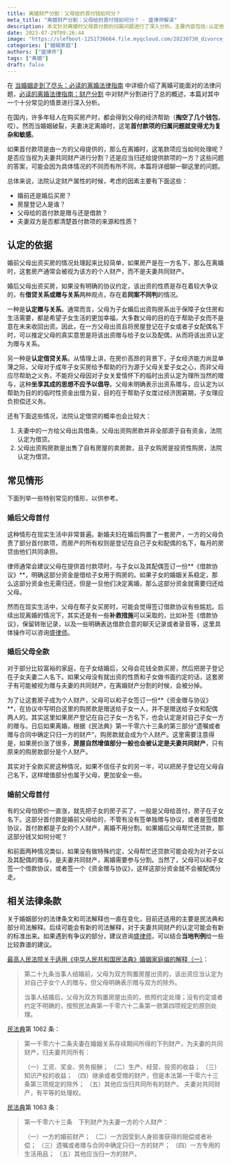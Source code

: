 ```yaml
---
title: 离婚财产分割：父母给的首付钱如何分？
meta_title: "离婚财产分割：父母给的首付钱如何分？ - 盛律师解读"
description: 本文针对离婚时父母首付款的归属问题进行了深入分析。主要内容包括:认定依据是婚前婚后买房及父母出资性质;常见情形有婚后父母首付、婚后父母全款及婚前父母首付;法院可能认定借贷或赠与关系;建议签订相关协议明确出资性质。
date: 2023-07-29T09:26:44
image: "https://slefboot-1251736664.file.myqcloud.com/20230730_divorce_legal_money_parent.png/webp"
categories: ["婚姻家庭"]
authors: ["盛律师"]
tags: ["离婚"]
draft: false
---
```


在 [当婚姻走到了尽头：必读的离婚法律指南](https://shenglvshi.cn/divorce_legal_knowlage/) 中详细介绍了离婚可能面对的法律问题，[必读的离婚法律指南：财产分割](https://shenglvshi.cn/divorce_legal_money/) 中对财产分割进行了总的概述，本篇对其中一个十分常见的情景进行深入分析。

在国内，许多年轻人在购买房产时，都会得到父母的经济帮助（**掏空了几个钱包**，哎）。然而当婚姻破裂，夫妻决定离婚时，这笔**首付款项的归属问题就变得尤为复杂和敏感**。

如果首付款项是由一方的父母提供的，那么在离婚时，这笔款项应当如何处理呢？是否应当视为夫妻共同财产进行分割？还是应当归还给提供款项的一方？这些问题的答案，可能会因为具体情况的不同而有所不同，本篇将详细聊一聊这里的问题。

总体来说，法院认定财产属性的时候，考虑的因素主要有下面这些：

- 婚前还是婚后买房？
- 房屋登记人是谁？
- 父母给的首付款是赠与还是借款？
- 夫妻双方是否都清楚首付款项的来源和性质？

## 认定的依据

婚前父母出资买房的情况处理起来比较简单，如果房产是在一方名下，那么在离婚时，这套房产通常会被视为该方的个人财产，而不是夫妻共同财产。

婚后父母出资买房，如果没有明确的协议约定，该出资的性质是存在着较大争议的，有**借贷关系或赠与关系**两种观点，存在着**同案不同判**的情况。

一种是**认定赠与关系**。通常而言，父母为子女婚后出资购房系出于保障子女住房和生活需要，都是希望子女生活的更加幸福，大多数父母的目的在于帮助子女而不是意在未来收回出资。因此，在一方父母出资且将房屋登记在子女或者子女配偶名下时，可以推定父母的真实意思是将该出资赠与给子女以及配偶，从而将该出资认定为赠与关系。

另一种是**认定借贷关系**。从情理上讲，在房价高昂的背景下，子女经济能力尚显单薄之际，父母对于成年子女买房给予帮助的行为源于父母关爱子女之心，而非父母应尽帮助之义务，不能将父母因对子女关爱情怀下的临时出资认定为理所当然的赠与，这种**坐享其成的思想不应予以倡导**。父母未明确表示出资系赠与，应认定为以帮助为目的的临时性资金出借为妥，目的在于帮助子女度过经济困窘期，子女理应负担偿还义务。

还有下面这些情况，法院认定借贷的概率也会比较大：

1. 夫妻中的一方给父母出具借条，父母出资购房款并非全部源于自有资金，法院认定为借贷。
2. 父母出资购房款是出售了自有房屋的卖房款，且子女购房是投资性购房，法院认定为借贷。

## 常见情形

下面列举一些特别常见的情形，以供参考。

### 婚后父母首付

这种情形在现实生活中非常普遍。新婚夫妇在婚后购置了一套房产，一方的父母负责了部分首付款项，而房产的所有权则是登记在自己子女和配偶的名下，每月的房贷由他们共同承担。

律师通常会建议父母在提供首付款项时，与子女以及其配偶签订一份**《借款协议》**，明确这部分资金是借给子女用于购房的。如果子女的婚姻关系稳定，那么这部分资金也无需归还，但是一旦他们决定离婚，那么这部分资金就需要归还给父母。

然而在现实生活中，父母在帮子女买房时，可能会觉得签订借款协议有些尴尬。后续出现离婚的情况下，其实还是有一些**补救措施**可以采取的，比如补签《借款协议》，保留转账记录，以及一些明确表达借款合意的聊天记录或者录音等，这里具体操作可以咨询[盛律师](https://shenglvshi.cn/contact)。

### 婚后父母全款

对于部分比较富裕的家庭，在子女结婚后，父母会花钱全款买房，然后把房子登记在子女夫妻二人名下。如果父母没有就出资的性质和子女做书面约定的话，这套房子有可能被视为赠与夫妻的共同财产，在离婚财产分割的时候，会被分掉。

为了让这套房子成为个人财产，父母可以和子女签订一份**《资金赠与协议》**，在协议中写明白这里的购房款是赠送给子女一人，并不是赠送给子女和配偶两人的。其实这里如果房产登记在自己子女一方名下，也会认定是对自己子女一方的赠与。日后如果离婚，根据《民法典》第一千零六十三条的第三部分“遗嘱或者赠与合同中确定只归一方的财产”，购房款就会成为个人财产。这里需要注意得是，如果房价涨了很多，**房屋自然增值部分一般也会被认定是夫妻共同财产**，只有原来的购房款部分是个人财产。

其实对于全款买房这种情况，如果不信任子女的另一半，可以把房子登记在父母自己名下，这样增值部分也属于父母，更加安全一些。

### 婚前父母首付

有的父母怕房价一直涨，就先把子女的房子买了，一般是父母给首付，房子在子女名下。这部分首付款是婚前父母给的，不管有没有签单独赠与协议，或者是签借款协议，首付款都是子女的个人财产，离婚不用分割。如果婚后父母帮忙还贷款，那这部分钱又如何分呢？

和前面两种情况类似，如果没有做特殊约定，父母帮忙还贷款可能会视为对子女以及其配偶的赠与，是夫妻共同财产，离婚需要参与分割。当然了，父母可以和子女签一个借款协议，或者签一个《资金赠与协议》，这样这部分资金就不会被配偶分走。

## 相关法律条款

关于婚姻部分的法律条文和司法解释也一直在变化，目前还适用的主要是民法典和部分司法解释。后续可能会有新的司法解释，对于夫妻共同财产的认定可能会有新的标准出来。如果遇到有争议的部分，建议咨询[盛律师](https://shenglvshi.cn/contact)，可以结合**当地判例**给一些比较靠谱的建议。

[最高人民法院关于适用《中华人民共和国民法典》婚姻家庭编的解释（一）](https://www.court.gov.cn/fabu-xiangqing-282071.html)：

> 第二十九条当事人结婚前，父母为双方购置房屋出资的，该出资应当认定为对自己子女个人的赠与，但父母明确表示赠与双方的除外。
>   
> 当事人结婚后，父母为双方购置房屋出资的，依照约定处理；没有约定或者约定不明确的，按照民法典第一千零六十二条第一款第四项规定的原则处理。

[民法典](http://www.npc.gov.cn/npc/c30834/202006/75ba6483b8344591abd07917e1d25cc8.shtml)第 1062 条：

> 第一千零六十二条夫妻在婚姻关系存续期间所得的下列财产，为夫妻的共同财产，归夫妻共同所有：
> 
>（一）工资、奖金、劳务报酬；
>（二）生产、经营、投资的收益；
>（三）知识产权的收益；
>（四）继承或者受赠的财产，但是本法第一千零六十三条第三项规定的除外；
>（五）其他应当归共同所有的财产。
> 夫妻对共同财产，有平等的处理权。

[民法典](http://www.npc.gov.cn/npc/c30834/202006/75ba6483b8344591abd07917e1d25cc8.shtml)第 1063 条：

> 第一千零六十三条  下列财产为夫妻一方的个人财产：
>
>（一）一方的婚前财产；
>（二）一方因受到人身损害获得的赔偿或者补偿；
>（三）遗嘱或者赠与合同中确定只归一方的财产；
>（四）一方专用的生活用品；
>（五）其他应当归一方的财产。